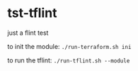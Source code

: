 # tst-tflint
just a flint test

to init the module:
`./run-terraform.sh ini`

to run the tflint:
`./run-tflint.sh --module`
